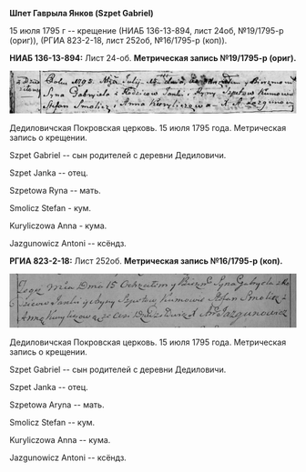**Шпет Гаврыла Янков (Szpet Gabriel)**

15 июля 1795 г -- крещение (НИАБ 136-13-894, лист 24об, №19/1795-р
(ориг)), (РГИА 823-2-18, лист 252об, №16/1795-р (коп)).

**НИАБ 136-13-894:** Лист 24-об. **Метрическая запись №19/1795-р
(ориг).**

![](./media/38a9ca0f67ca71a67410973aafbbe2c5a848a739.png)

Дедиловичская Покровская церковь. 15 июля 1795 года. Метрическая запись
о крещении.

Szpet Gabriel -- сын родителей с деревни Дедиловичи.

Szpet Janka -- отец.

Szpetowa Ryna -- мать.

Smolicz Stefan - кум.

Kuryliczowa Anna - кума.

Jazgunowicz Antoni -- ксёндз.

**РГИА 823-2-18:** Лист 252об. **Метрическая запись №16/1795-р (коп).**

![](./media/e8eb33bb5f72309e0da1bab95f50a6c362bc13e8.png)

Дедиловичская Покровская церковь. 15 июля 1795 года. Метрическая запись
о крещении.

Szpet Gabriel -- сын родителей с деревни Дедиловичи.

Szpet Janka -- отец.

Szpetowa Aryna -- мать.

Smolicz Stefan -- кум.

Kuryliczowa Anna -- кума.

Jazgunowicz Antoni -- ксёндз.
